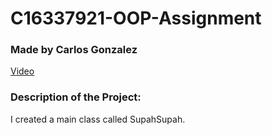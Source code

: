 # C16337921-OOP-Assignment
### Made by Carlos Gonzalez

[Video](https://youtu.be/TzILl67BmRA)

### Description of the Project:
I created a main class called SupahSupah.
